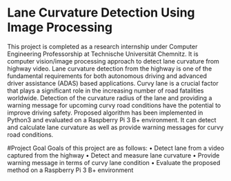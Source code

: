 # Lane Curvature Detection Using Image Processing
This project is completed as a research internship under Computer Engineering Professorship at Technische Universität Chemnitz. It is computer vision/image processing approach to detect lane curvature from highway video. Lane curvature detection from the highway is one of the fundamental requirements for both autonomous driving and advanced driver assistance (ADAS) based applications. Curvy lane is a crucial factor that plays a significant role in the increasing number of road fatalities worldwide. Detection of the curvature radius of the lane and providing a warning message for upcoming curvy road conditions have the potential to improve driving safety. Proposed algorithm has been implemented in Python3 and evaluated on a Raspberry Pi 3 B+ environment. It can detect and calculate lane curvature as well as provide warning messages for curvy road conditions.

#Project Goal
Goals of this project are as follows:
• Detect lane from a video captured from the highway
• Detect and measure lane curvature
• Provide warning message in terms of curvy lane condition
• Evaluate the proposed method on a Raspberry Pi 3 B+ environment

